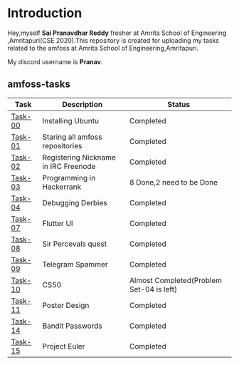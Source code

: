 # Introduction
Hey,myself **Sai Pranavdhar Reddy** fresher at Amrita School of Engineering ,Amritapuri(CSE 2020).This repository is created for uploading my tasks related to the amfoss at Amrita School of Engineering,Amritapuri.

My discord username is **Pranav**.
## amfoss-tasks
| Task | Description | Status|
| ---  | ---         | ---   |
| [Task-00](https://github.com/nspr2002/amfoss-tasks/tree/main/task-00) | Installing Ubuntu | Completed |
| [Task-01](https://github.com/nspr2002/amfoss-tasks/tree/main/task-01) | Staring all amfoss repositories | Completed |
| [Task-02](https://github.com/nspr2002/amfoss-tasks/tree/main/task-02) | Registering Nickname in IRC Freenode | Completed |
| [Task-03](https://github.com/nspr2002/amfoss-tasks/tree/main/task-03) | Programming in Hackerrank | 8 Done,2 need to be Done |
| [Task-04](https://github.com/nspr2002/amfoss-tasks/tree/main/task-04) | Debugging Derbies | Completed |
| [Task-07](https://github.com/nspr2002/amfoss-tasks/tree/main/task-07) | Flutter UI | Completed |
| [Task-08](https://github.com/nspr2002/amfoss-tasks/tree/main/task-08) | Sir Percevals quest | Completed |
| [Task-09](https://github.com/nspr2002/amfoss-tasks/tree/main/task-09) | Telegram Spammer | Completed |
| [Task-10](https://github.com/nspr2002/amfoss-tasks/tree/main/task-10) | CS50 | Almost Completed(Problem Set-04 is left) |
| [Task-11](https://github.com/nspr2002/amfoss-tasks/tree/main/task-11) | Poster Design | Completed |
| [Task-14](https://github.com/nspr2002/amfoss-tasks/tree/main/task-14) | Bandit Passwords | Completed |
| [Task-15](https://github.com/nspr2002/amfoss-tasks/tree/main/task-15) | Project Euler | Completed |
